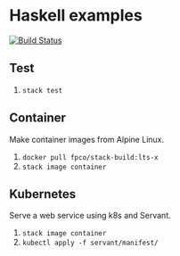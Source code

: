 # Haskell examples

[![Build Status](https://travis-ci.org/falsandtru/haskell-examples.svg?branch=master)](https://travis-ci.org/falsandtru/haskell-examples)

## Test

1. `stack test`

## Container

Make container images from Alpine Linux.

1. `docker pull fpco/stack-build:lts-x`
1. `stack image container`

## Kubernetes

Serve a web service using k8s and Servant.

1. `stack image container`
1. `kubectl apply -f servant/manifest/`
